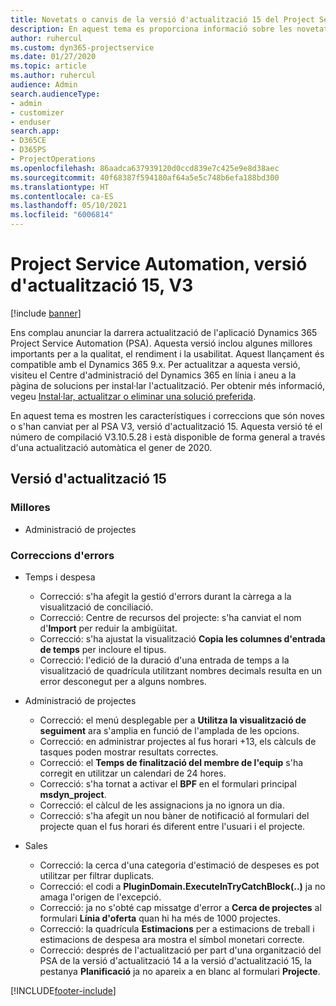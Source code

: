 ```yaml
---
title: Novetats o canvis de la versió d'actualització 15 del Project Service Automation, V3
description: En aquest tema es proporciona informació sobre les novetats a la versió d'actualització 15 del Project Service Automation, V3.
author: ruhercul
ms.custom: dyn365-projectservice
ms.date: 01/27/2020
ms.topic: article
ms.author: ruhercul
audience: Admin
search.audienceType:
- admin
- customizer
- enduser
search.app:
- D365CE
- D365PS
- ProjectOperations
ms.openlocfilehash: 86aadca637939120d0ccd839e7c425e9e8d38aec
ms.sourcegitcommit: 40f68387f594180af64a5e5c748b6efa188bd300
ms.translationtype: HT
ms.contentlocale: ca-ES
ms.lasthandoff: 05/10/2021
ms.locfileid: "6006814"
---
```

# <a name="project-service-automation-update-release-15-v3"></a>Project Service Automation, versió d'actualització 15, V3

[!include [banner](../includes/psa-now-project-operations.md)]

Ens complau anunciar la darrera actualització de l'aplicació Dynamics 365 Project Service Automation (PSA). Aquesta versió inclou algunes millores importants per a la qualitat, el rendiment i la usabilitat. Aquest llançament és compatible amb el Dynamics 365 9.x. Per actualitzar a aquesta versió, visiteu el Centre d'administració del Dynamics 365 en línia i aneu a la pàgina de solucions per instal·lar l'actualització. Per obtenir més informació, vegeu [Instal·lar, actualitzar o eliminar una solució preferida](/power-platform/admin/install-remove-preferred-solution).

En aquest tema es mostren les característiques i correccions que són noves o s'han canviat per al PSA V3, versió d'actualització 15. Aquesta versió té el número de compilació V3.10.5.28 i està disponible de forma general a través d'una actualització automàtica el gener de 2020.

## <a name="update-release-15"></a>Versió d'actualització 15 

### <a name="enhancements"></a>Millores

- Administració de projectes

### <a name="bug-fixes"></a>Correccions d'errors

- Temps i despesa

  - Correcció: s'ha afegit la gestió d'errors durant la càrrega a la visualització de conciliació.
  - Correcció: Centre de recursos del projecte: s'ha canviat el nom d'**Import** per reduir la ambigüitat.
  - Correcció: s'ha ajustat la visualització **Copia les columnes d'entrada de temps** per incloure el tipus.
  - Correcció: l'edició de la duració d'una entrada de temps a la visualització de quadrícula utilitzant nombres decimals resulta en un error desconegut per a alguns nombres.

- Administració de projectes

  - Correcció: el menú desplegable per a **Utilitza la visualització de seguiment** ara s'amplia en funció de l'amplada de les opcions.
  - Correcció: en administrar projectes al fus horari +13, els càlculs de tasques poden mostrar resultats correctes.
  - Correcció: el **Temps de finalització del membre de l'equip** s'ha corregit en utilitzar un calendari de 24 hores.
  - Correcció: s'ha tornat a activar el **BPF** en el formulari principal **msdyn_project**.
  - Correcció: el càlcul de les assignacions ja no ignora un dia.
  - Correcció: s'ha afegit un nou bàner de notificació al formulari del projecte quan el fus horari és diferent entre l'usuari i el projecte.

- Sales

  - Correcció: la cerca d'una categoria d'estimació de despeses es pot utilitzar per filtrar duplicats.
  - Correcció: el codi a **PluginDomain.ExecuteInTryCatchBlock(..)** ja no amaga l'origen de l'excepció.
  - Correcció: ja no s'obté cap missatge d'error a **Cerca de projectes** al formulari **Línia d'oferta** quan hi ha més de 1000 projectes.
  - Correcció: la quadrícula **Estimacions** per a estimacions de treball i estimacions de despesa ara mostra el símbol monetari correcte.
  - Correcció: després de l'actualització per part d'una organització del PSA de la versió d'actualització 14 a la versió d'actualització 15, la pestanya **Planificació** ja no apareix a en blanc al formulari **Projecte**.


[!INCLUDE[footer-include](../includes/footer-banner.md)]